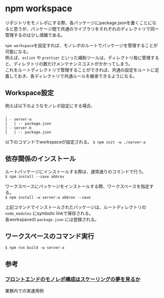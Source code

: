 # npm workspace

リポジトリをモノレポにする際、各パッケージにpackage.jsonを置くことになると思うが、パッケージ間で共通のライブラリをそれぞれのディレクトリで同一管理するのは少し煩雑である。

```npm workspace```を設定すれば、モノレポのルートでパッケージを管理することが可能になる。  
例えば、```eslint``` や ```prettier``` といった補助ツールは、ディレクトリ毎に管理すると、ディレクトリの数だけメンテナンスコストがかかってしまう。  
これをルートディレクトリで管理することができれば、共通の設定をルートに定義しておき、各ディレクトリで共通ルールを継承できるようになる。  

## Workspace設定
例えば以下のようなモノレポ設定にする場合、
```
.
| - server-a
|   | -- package.json
| - server-b
|   | -- package.json
```

以下のコマンドでworkspaceが設定される。
```$ npm init -w ./server-a```  

## 依存関係のインストール

ルートパッケージにインストールする際は、通常通りのコマンドで行う。  
```$ npm install --save abbrev```  

ワークスペースにパッケージをインストールする際、ワークスペースを指定する。  
```$ npm install -w server-a abbrev --save```  


上記コマンドでインストールされたパッケージは、ルートディレクトリの ```node_modules``` にsymbolic linkで保存される。  
各workspaceの ```package.json``` には登録される。



## ワークスペースのコマンド実行

```$ npm run build -w server-a```

## 参考
### [フロントエンドのモノレポ構成はスケーリングの夢を見るか](https://cybozu.github.io/frontend-expert/posts/considerations-for-monorepo)
業務内での実運用例

